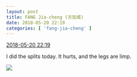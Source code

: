 ```yaml
---
layout: post
title: FANG Jia-cheng (方加成)
date: 2018-05-20 22:19
categories: [ 'fang-jia-cheng' ]
---
```


<div class="weibo-info">
  <a href="https://weibo.com/6505661195/Ghzrde3mh">2018-05-20 22:19</a>
</div>

I did the splits today. It hurts, and the legs are limp.

<!-- more -->

<a href="https://wx1.sinaimg.cn/mw690/0076h5Fhgy1fri62e84p8j30k00zkn4z.jpg">
  <img class="weibo-pic-preview" src="https://wx1.sinaimg.cn/orj360/0076h5Fhgy1fri62e84p8j30k00zkn4z.jpg" />
</a>

